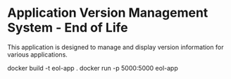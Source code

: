 # Application Version Management System - End of Life

This application is designed to manage and display version information for various applications.

docker build -t eol-app .
docker run -p 5000:5000 eol-app
